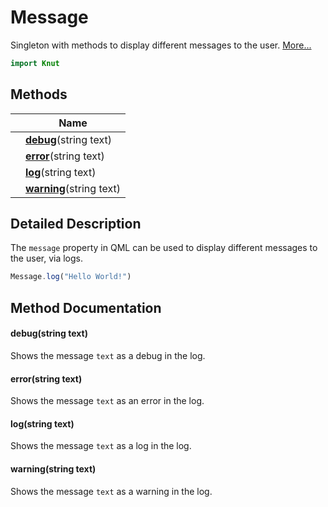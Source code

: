 # Message

Singleton with methods to display different messages to the user. [More...](#detailed-description)

```qml
import Knut
```

## Methods

| | Name |
|-|-|
||**[debug](#debug)**(string text)|
||**[error](#error)**(string text)|
||**[log](#log)**(string text)|
||**[warning](#warning)**(string text)|

## Detailed Description

The `message` property in QML can be used to display different messages to the user, via logs.

```qml
Message.log("Hello World!")
```

## Method Documentation

#### <a name="debug"></a>**debug**(string text)

Shows the message `text` as a debug in the log.

#### <a name="error"></a>**error**(string text)

Shows the message `text` as an error in the log.

#### <a name="log"></a>**log**(string text)

Shows the message `text` as a log in the log.

#### <a name="warning"></a>**warning**(string text)

Shows the message `text` as a warning in the log.
